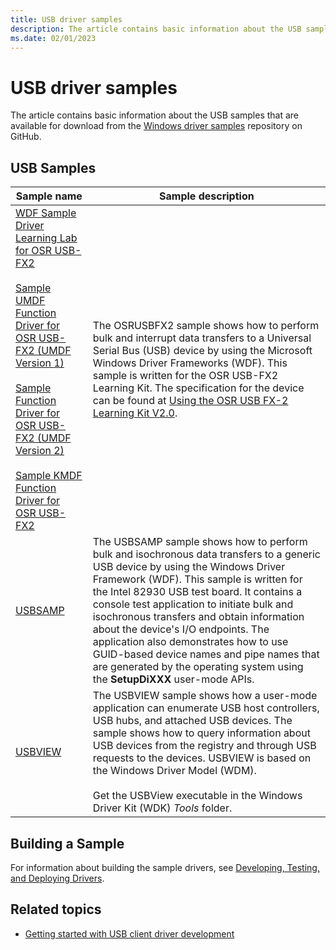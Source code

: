 ```yaml
---
title: USB driver samples
description: The article contains basic information about the USB samples that are available for download from the Windows driver samples repository on GitHub.
ms.date: 02/01/2023
---
```


# USB driver samples

The article contains basic information about the USB samples that are available for download from the [Windows driver samples](https://go.microsoft.com/fwlink/p/?LinkId=616507) repository on GitHub.

## USB Samples

| Sample name | Sample description |
|---|---|
| [WDF Sample Driver Learning Lab for OSR USB-FX2](https://go.microsoft.com/fwlink/p/?LinkId=618936)</br></br>[Sample UMDF Function Driver for OSR USB-FX2 (UMDF Version 1)](../wdf/user-mode-driver-framework-design-guide.md)</br></br>[Sample Function Driver for OSR USB-FX2 (UMDF Version 2)](/samples/microsoft/windows-driver-samples/sample-function-driver-for-osr-usb-fx2-umdf-version-2/)</br></br>[Sample KMDF Function Driver for OSR USB-FX2](https://go.microsoft.com/fwlink/p/?LinkId=618937) | The OSRUSBFX2 sample shows how to perform bulk and interrupt data transfers to a Universal Serial Bus (USB) device by using the Microsoft Windows Driver Frameworks (WDF). This sample is written for the OSR USB-FX2 Learning Kit. The specification for the device can be found at [Using the OSR USB FX-2 Learning Kit V2.0](https://go.microsoft.com/fwlink/p/?linkid=64091). |
| [USBSAMP](https://go.microsoft.com/fwlink/p/?LinkId=618938) | The USBSAMP sample shows how to perform bulk and isochronous data transfers to a generic USB device by using the Windows Driver Framework (WDF). This sample is written for the Intel 82930 USB test board. It contains a console test application to initiate bulk and isochronous transfers and obtain information about the device's I/O endpoints. The application also demonstrates how to use GUID-based device names and pipe names that are generated by the operating system using the **SetupDiXXX** user-mode APIs. |
| [USBVIEW](https://go.microsoft.com/fwlink/p/?LinkId=618004) | The USBVIEW sample shows how a user-mode application can enumerate USB host controllers, USB hubs, and attached USB devices. The sample shows how to query information about USB devices from the registry and through USB requests to the devices. USBVIEW is based on the Windows Driver Model (WDM).<br/><br/>Get the USBView executable in the Windows Driver Kit (WDK) *Tools* folder. |

## Building a Sample

For information about building the sample drivers, see [Developing, Testing, and Deploying Drivers](/windows-hardware/drivers).

## Related topics

- [Getting started with USB client driver development](getting-started-with-usb-client-driver-development.md)

